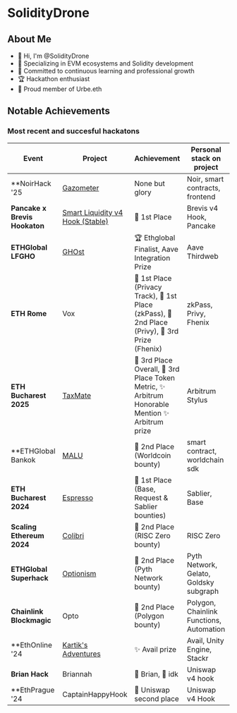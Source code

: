 # SolidityDrone

## About Me
- 👋 Hi, I'm @SolidityDrone
- 👀 Specializing in EVM ecosystems and Solidity development
- 🌱 Committed to continuous learning and professional growth
- 🏆 Hackathon enthusiast 
- 🐺 Proud member of Urbe.eth 


## Notable Achievements

### Most recent and succesful hackatons

| Event | Project | Achievement | Personal stack on project | Team Size |
|-------|---------|-------------|-----------------|-----------|
| **NoirHack '25 | [Gazometer](https://github.com/SolidityDrone/Gazometer) | None but glory | Noir, smart contracts, frontend | Solo | 
| **Pancake x Brevis Hookaton** | [Smart Liquidity v4 Hook (Stable)](https://dorahacks.io/buidl/16770) | 🥇 1st Place  | Brevis v4 Hook, Pancake | Solo |
| **ETHGlobal LFGHO** | [GHOst](https://ethglobal.com/showcase/ghost-mae3q) | 🏆 Ethglobal Finalist, Aave Integration Prize | Aave Thirdweb | Quad |
| **ETH Rome** | Vox | 🥇 1st Place (Privacy Track), 🥇 1st Place (zkPass), 🥈 2nd Place (Privy), 🥉 3rd Prize (Fhenix) | zkPass, Privy, Fhenix | Trio |
| **ETH Bucharest 2025** | [TaxMate](https://dorahacks.io/buidl/25568) | 🥉 3rd Place Overall, 🥉 3rd Place Token Metric, ✨ Arbitrum Honorable Mention ✨ Arbitrum prize  | Arbitrum Stylus  | Trio |
| **ETHGlobal Bankok | [MALU](https://ethglobal.com/showcase/malu-bnppc) | 🥈 2nd Place (Worldcoin bounty) | smart contract, worldchain sdk | Trio | 
| **ETH Bucharest 2024** | [Espresso](https://dorahacks.io/buidl/10874) | 🥇 1st Place (Base, Request & Sablier bounties) | Sablier, Base | Duo |
| **Scaling Ethereum 2024** | [Colibri](https://ethglobal.com/showcase/colibri-iixxk) | 🥈 2nd Place (RISC Zero bounty) | RISC Zero | Duo |
| **ETHGlobal Superhack** | [Optionism](https://ethglobal.com/showcase/optionism-tr8uf) | 🥈 2nd Place (Pyth Network bounty) | Pyth Network, Gelato, Goldsky subgraph | Solo |
| **Chainlink Blockmagic** | Opto | 🥈 2nd Place (Polygon bounty) | Polygon, Chainlink Functions, Automation | Duo |
| **EthOnline '24 | [Kartik's Adventures](https://ethglobal.com/showcase/kartik-adventures-6ntyp) | ✨ Avail prize | Avail, Unity Engine, Stackr | solo |
| **Brian Hack** | Briannah | 🥈 Brian, 🥇 idk | Uniswap v4 hook | trio |
| **EthPrague '24 | CaptainHappyHook | 🥈 Uniswap second place | Uniswap v4 Hook | trio |





<!---
SolidityDrone/SolidityDrone is a ✨ special ✨ repository because its `README.md` (this file) appears on your GitHub profile.
You can click the Preview link to take a look at your changes.
--->
